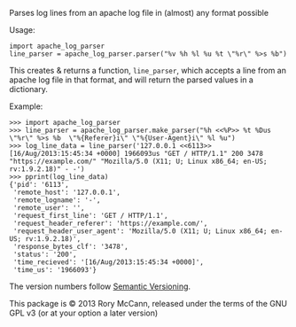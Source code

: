 Parses log lines from an apache log file in (almost) any format possible

Usage:

    import apache_log_parser
    line_parser = apache_log_parser.parser("%v %h %l %u %t \"%r\" %>s %b")

This creates & returns a function, ``line_parser``, which accepts a line from an apache log file in that format, and will return the parsed values in a dictionary.

Example:

    >>> import apache_log_parser
    >>> line_parser = apache_log_parser.make_parser("%h <<%P>> %t %Dus \"%r\" %>s %b  \"%{Referer}i\" \"%{User-Agent}i\" %l %u")
    >>> log_line_data = line_parser('127.0.0.1 <<6113>> [16/Aug/2013:15:45:34 +0000] 1966093us "GET / HTTP/1.1" 200 3478  "https://example.com/" "Mozilla/5.0 (X11; U; Linux x86_64; en-US; rv:1.9.2.18)" - -')
    >>> pprint(log_line_data)
    {'pid': '6113',
     'remote_host': '127.0.0.1',
     'remote_logname': '-',
     'remote_user': '',
     'request_first_line': 'GET / HTTP/1.1',
     'request_header_referer': 'https://example.com/',
     'request_header_user_agent': 'Mozilla/5.0 (X11; U; Linux x86_64; en-US; rv:1.9.2.18)',
     'response_bytes_clf': '3478',
     'status': '200',
     'time_recieved': '[16/Aug/2013:15:45:34 +0000]',
     'time_us': '1966093'}
    
The version numbers follow [Semantic Versioning](http://semver.org/).

This package is © 2013 Rory McCann, released under the terms of the GNU GPL v3 (or at your option a later version)
